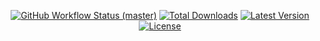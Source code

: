 <p align="center">
    <p align="center">
        <a href="https://github.com/mortenscheel/query-recorder/actions"><img alt="GitHub Workflow Status (master)" src="https://github.com/mortenscheel/query-recorder/actions/workflows/tests.yml/badge.svg"></a>
        <a href="https://packagist.org/packages/mortenscheel/query-recorder"><img alt="Total Downloads" src="https://img.shields.io/packagist/dt/mortenscheel/query-recorder"></a>
        <a href="https://packagist.org/packages/mortenscheel/query-recorder"><img alt="Latest Version" src="https://img.shields.io/packagist/v/mortenscheel/query-recorder"></a>
        <a href="https://packagist.org/packages/mortenscheel/query-recorder"><img alt="License" src="https://img.shields.io/packagist/l/mortenscheel/query-recorder"></a>
    </p>
</p>
